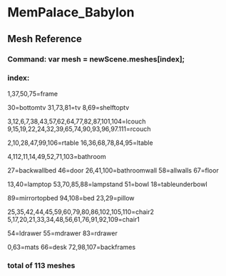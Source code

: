 # MemPalace_Babylon

## __Mesh Reference__
### Command: var mesh = newScene.meshes[index];
### index:

1,37,50,75=frame

30=bottomtv
31,73,81=tv
8,69=shelftoptv

3,12,6,7,38,43,57,62,64,77,82,87,101,104=lcouch <br>
9,15,19,22,24,32,39,65,74,90,93,96,97.111=rcouch 

2,10,28,47,99,106=rtable
16,36,68,78,84,95=ltable

4,112,11,14,49,52,71,103=bathroom

27=backwallbed
46=door
26,41,100=bathroomwall
58=allwalls
67=floor

13,40=lamptop
53,70,85,88=lampstand
51=bowl
18=tableunderbowl

89=mirrortopbed
94,108=bed
23,29=pillow                

25,35,42,44,45,59,60,79,80,86,102,105,110=chair2 <br>
5,17,20,21,33,34,48,56,61,76,91,92,109=chair1
                
54=ldrawer
55=mdrawer
83=rdrawer

0,63=mats
66=desk
72,98,107=backframes
                

### total of 113 meshes